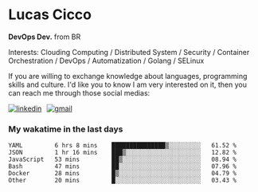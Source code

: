# Lucas Cicco

**DevOps Dev.** from BR

Interests: Clouding Computing / Distributed System / Security / Container Orchestration / DevOps / Automatization / Golang / SELinux

If you are willing to exchange knowledge about languages, programming skills and culture. I'd like you to know I am very interested on it, then you can reach me through those social medias:

<div style="display: flex; align-items: center; gap: 10px;">
  <a href="https://www.linkedin.com/in/lucas-vitor-de-cicco" target="_blank">
    <img
      src="https://img.shields.io/badge/-LinkedIn-%230077B5?style=for-the-badge&logo=linkedin&logoColor=white"
      alt="linkedin"
      target="_blank" 
    />
  </a>
  <a href="mailto:lucasvitorx1@gmail.com">
      <img
        src="https://img.shields.io/badge/-Gmail-%23333?style=for-the-badge&logo=gmail&logoColor=white"
        alt="gmail"
        target="_blank"
      />
  </a>
</div>

### My wakatime in the last days

<!--START_SECTION:waka-->

```text
YAML         6 hrs 8 mins    ███████████████▒░░░░░░░░░   61.52 %
JSON         1 hr 16 mins    ███▒░░░░░░░░░░░░░░░░░░░░░   12.82 %
JavaScript   53 mins         ██▒░░░░░░░░░░░░░░░░░░░░░░   08.94 %
Bash         47 mins         ██░░░░░░░░░░░░░░░░░░░░░░░   07.96 %
Docker       28 mins         █▒░░░░░░░░░░░░░░░░░░░░░░░   04.79 %
Other        20 mins         █░░░░░░░░░░░░░░░░░░░░░░░░   03.43 %
```

<!--END_SECTION:waka-->
